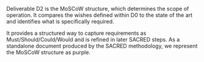 Deliverable D2 is the MoSCoW structure, which determines the scope of operation.
It compares the wishes defined within D0 to the state of the art and identifies what is specifically required.

It provides a structured way to capture requirements as Must/Should/Could/Would and is refined in later SACRED steps.
As a standalone document produced by the SACRED methodology, we represent the MoSCoW structure as purple.
